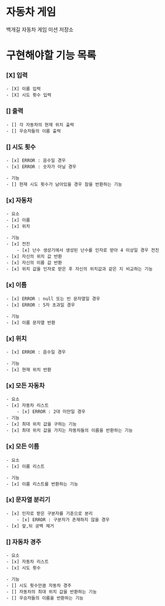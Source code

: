 # 자동차 게임

백개길 자동차 게임 미션 저장소

# 구현해야할 기능 목록
### [X] 입력
    - [X] 이름 입력
    - [X] 시도 횟수 입력

### [] 출력
    - [] 각 자동차의 현재 위치 출력
    - [] 우승자들의 이름 출력

### [] 시도 횟수
    - [x] ERROR : 음수일 경우 
    - [x] ERROR : 숫자가 아닐 경우
    
    - 기능
    - [] 현재 시도 횟수가 남아있을 경우 참을 반환하는 기능 

### [x] 자동차
    - 요소
    - [x] 이름
    - [x] 위치
  
    - 기능
    - [x] 전진
        - [x] 난수 생성기에서 생성된 난수를 인자로 받아 4 이상일 경우 전진
    - [x] 자신의 위치 값 반환
    - [x] 자신의 이름 값 반환
    - [x] 위치 값을 인자로 받은 후 자신의 위치값과 같은 지 비교하는 기능

### [x] 이름
    - [x] ERROR : null 또는 빈 문자열일 경우 
    - [x] ERROR : 5자 초과일 경우
    
    - 기능
    - [x] 이름 문자열 반환

### [x] 위치
    - [x] ERROR : 음수일 경우
    
    - 기능
    - [x] 현재 위치 반환
    
### [x] 모든 자동차 
    - 요소
    - [x] 자동차 리스트
        - [x] ERROR : 2대 미만일 경우   
    - 기능
    - [x] 최대 위치 값을 구하는 기능 
    - [x] 최대 위치 값을 가지는 자동차들의 이름을 반환하는 기능

### [x] 모든 이름
    - 요소
    - [x] 이름 리스트
    
    - 기능
    - [x] 이름 리스트를 반환하는 기능

### [x] 문자열 분리기
    - [x] 인자로 받은 구분자를 기준으로 분리
        - [x] ERROR : 구분자가 존재하지 않을 경우
    - [x] 앞,뒤 공백 제거

### [] 자동차 경주
    - 요소
    - [x] 자동차 리스트
    - [x] 시도 횟수
    
    - 기능
    - [] 시도 횟수만큼 자동차 경주
    - [] 자동차의 최대 위치 값을 반환하는 기능
    - [] 우승자들의 이름을 반환하는 기능
